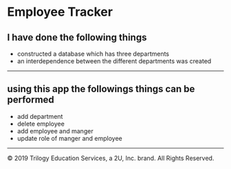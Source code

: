 # Employee Tracker
## I have done the following things
* constructed a database which has three departments 
* an interdependence between the different departments was created
---
## using this app the followings things can be performed 

* add department
* delete employee
* add employee and manger
* update role of manger and employee



- - -
© 2019 Trilogy Education Services, a 2U, Inc. brand. All Rights Reserved.
